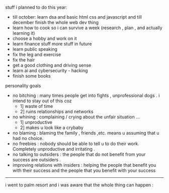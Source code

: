 stuff i planned to do this year:
-  till october: learn dsa and basic html css and javascript and till december finish the whole web dev thing 
- learn how to cook so i can survive a week (research , plan , and actually learning it) 
- choose a hobby and work on it 
- learn finance stuff
more stuff in future 
- learn public speaking 
- fix the leg and exercise
- fix the hair 
- get a good clothing and driving sense 
- learn ai and cybersecurity - hacking
- finish some books 

personality goals 
- no bitching :  many times people get into fights , unprofessional dogs . i intend to stay out of this coz 
	- 1] waste of time 
	- 2] ruins relationships and networks 
- no whining : complaining / crying about the unfair situation ... 
	- 1] unproductive
	- 2] makes u look like a crybaby
- no blaming : blaming the family , friends ,etc. means u assuming that u had no choice.
- no freebies : nobody should be able to tell u to do their work. Completely unproductive and irritating . 
- no talking to outsiders : the people that do not benefit from your success are outsiders . 
- improving relations with insiders : helping  the people that benefit you with their success and the people that you benefit with your success 


---
i went to palm resort and i was aware that the whole thing can happen :


